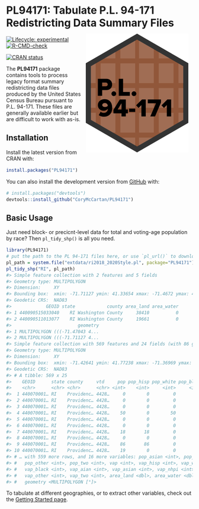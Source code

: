
<!-- README.md is generated from README.Rmd. Please edit that file -->

# **PL94171**: Tabulate P.L. 94-171 Redistricting Data Summary Files <a href='https://corymccartan.github.io/PL94171'><img src='man/figures/logo.png' align="right" height="320" style="padding: 12px" /></a>

<!-- badges: start -->

[![Lifecycle:
experimental](https://img.shields.io/badge/lifecycle-experimental-orange.svg)](https://lifecycle.r-lib.org/articles/stages.html#experimental)
[![R-CMD-check](https://github.com/CoryMcCartan/PL94171/workflows/R-CMD-check/badge.svg)](https://github.com/CoryMcCartan/PL94171/actions)

[![CRAN
status](https://www.r-pkg.org/badges/version/PL94171)](https://CRAN.R-project.org/package=PL94171)
<!-- badges: end -->

The **PL94171** package contains tools to process legacy format summary
redistricting data files produced by the United States Census Bureau
pursuant to P.L. 94-171. These files are generally available earlier but
are difficult to work with as-is.

## Installation

Install the latest version from CRAN with:

``` r
install.packages("PL94171")
```

You can also install the development version from
[GitHub](https://github.com/) with:

``` r
# install.packages("devtools")
devtools::install_github("CoryMcCartan/PL94171")
```

## Basic Usage

Just need block- or precicnt-level data for total and voting-age
population by race? Then `pl_tidy_shp()` is all you need.

``` r
library(PL94171)
# put the path to the PL 94-171 files here, or use `pl_url()` to download them
pl_path = system.file("extdata/ri2018_2020Style.pl", package="PL94171")
pl_tidy_shp("RI", pl_path)
#> Simple feature collection with 2 features and 5 fields
#> Geometry type: MULTIPOLYGON
#> Dimension:     XY
#> Bounding box:  xmin: -71.71127 ymin: 41.33654 xmax: -71.4672 ymax: 41.39571
#> Geodetic CRS:  NAD83
#>             GEOID state            county area_land area_water
#> 1 440090515033040    RI Washington County     38410          0
#> 2 440090511013077    RI Washington County     19661          0
#>                         geometry
#> 1 MULTIPOLYGON (((-71.47043 4...
#> 2 MULTIPOLYGON (((-71.71127 4...
#> Simple feature collection with 569 features and 24 fields (with 86 geometries empty)
#> Geometry type: MULTIPOLYGON
#> Dimension:     XY
#> Bounding box:  xmin: -71.42641 ymin: 41.77238 xmax: -71.36969 ymax: 41.82
#> Geodetic CRS:  NAD83
#> # A tibble: 569 x 25
#>    GEOID      state county     vtd     pop pop_hisp pop_white pop_black pop_aian
#>    <chr>      <chr> <chr>      <chr> <int>    <int>     <int>     <int>    <int>
#>  1 440070001… RI    Providenc… 4428…     0        0         0         0        0
#>  2 440070001… RI    Providenc… 4428…     0        0         0         0        0
#>  3 440070001… RI    Providenc… 4428…     0        0         0         0        0
#>  4 440070001… RI    Providenc… 4428…    50        0        50         0        0
#>  5 440070001… RI    Providenc… 4428…     0        0         0         0        0
#>  6 440070001… RI    Providenc… 4428…     0        0         0         0        0
#>  7 440070001… RI    Providenc… 4428…    18       18         0         0        0
#>  8 440070001… RI    Providenc… 4428…     0        0         0         0        0
#>  9 440070001… RI    Providenc… 4428…    86       86         0         0        0
#> 10 440070001… RI    Providenc… 4428…    19        0         0        19        0
#> # … with 559 more rows, and 16 more variables: pop_asian <int>, pop_nhpi <int>,
#> #   pop_other <int>, pop_two <int>, vap <int>, vap_hisp <int>, vap_white <int>,
#> #   vap_black <int>, vap_aian <int>, vap_asian <int>, vap_nhpi <int>,
#> #   vap_other <int>, vap_two <int>, area_land <dbl>, area_water <dbl>,
#> #   geometry <MULTIPOLYGON [°]>
```

To tabulate at different geographies, or to extract other variables,
check out the [Getting Started
page](https://corymccartan.github.io/PL94171/articles/PL94171.html).
